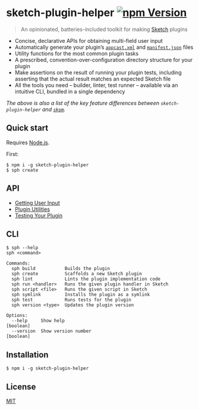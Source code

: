# sketch-plugin-helper [![npm Version](https://badgen.net/npm/v/sketch-plugin-helper)](https://www.npmjs.org/package/sketch-plugin-helper)

> An opinionated, batteries-included toolkit for making [Sketch](https://www.sketch.com/) plugins

- Concise, declarative APIs for obtaining multi-field user input
- Automatically generate your plugin’s [`appcast.xml`](https://developer.sketch.com/guides/publishing-plugins/#the-appcastxml-file) and [`manifest.json`](https://developer.sketch.com/guides/plugin-bundles/#manifest) files
- Utility functions for the most common plugin tasks
- A prescribed, convention-over-configuration directory structure for your plugin
- Make assertions on the result of running your plugin tests, including asserting that the actual result matches an expected Sketch file
- All the tools you need – builder, linter, test runner – available via an intuitive CLI, bundled in a single dependency

*The above is also a list of the key feature differences between `sketch-plugin-helper` and [`skpm`](https://github.com/skpm/skpm).*

## Quick start

Requires [Node.js](https://nodejs.org/).

First:

```
$ npm i -g sketch-plugin-helper
$ sph create
```



## API

- [Getting User Input](docs/getting-user-input.md)
- [Plugin Utilities](docs/plugin-utilities.md)
- [Testing Your Plugin](docs/testing-your-plugin.md)

## CLI

```
$ sph --help
sph <command>

Commands:
  sph build           Builds the plugin
  sph create          Scaffolds a new Sketch plugin
  sph lint            Lints the plugin implementation code
  sph run <handler>   Runs the given plugin handler in Sketch
  sph script <file>   Runs the given script in Sketch
  sph symlink         Installs the plugin as a symlink
  sph test            Runs tests for the plugin
  sph version <type>  Updates the plugin version

Options:
  --help     Show help                                                 [boolean]
  --version  Show version number                                       [boolean]
```

## Installation

```
$ npm i -g sketch-plugin-helper
```

## License

[MIT](LICENSE.md)
